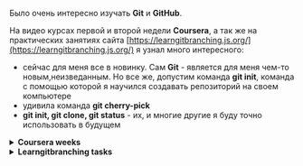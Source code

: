 Было очень интересно изучать __Git__ и __GitHub__.

На видео курсах первой и второй недели __Coursera__, а так же на практических занятиях сайта [https://learngitbranching.js.org/](https://learngitbranching.js.org/) я узнал много интересного:

* сейчас для меня все в новинку. Сам __Git__ - является для меня чем-то новым,неизведанным. Но все же, допустим команда __git init__, команда с помощью которой я научился создавать репозиторий на своем компьютере
* удивила команда __git cherry-pick__
* __git init, git clone, git status__ - их, и многие другие я буду точно использовать в будущем
<details>
<summary><strong>Coursera weeks</strong></summary>
<img src="https://github.com/TMSakal/kottans-frontend/blob/main/Img/General/GitBasics/Coursera_Week_One.jpg?raw=true" alt="Coursera week One" />
<img src="https://github.com/TMSakal/kottans-frontend/blob/main/Img/General/GitBasics/Coursera_Week_Two.jpg?raw=true" alt="Coursera week Two" />
</details>
<details>
<summary><strong>Learngitbranching tasks</strong></summary>
<img src="https://github.com/TMSakal/kottans-frontend/blob/main/Img/General/GitBasics/Learngitbranching_Main.jpg?raw=true" alt="Learngitbranching tasks Main" />
<img src="https://github.com/TMSakal/kottans-frontend/blob/main/Img/General/GitBasics/Learngitbranching_Remote.jpg?raw=true" alt="Learngitbranching tasks Remote" />
</details>